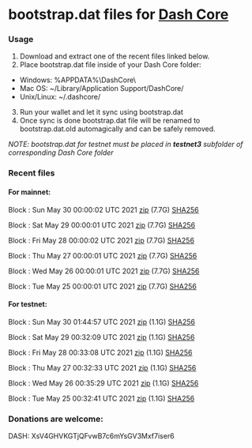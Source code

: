 # bootstrap.dat files for [Dash Core](https://github.com/dashpay/dash)

### Usage

1. Download and extract one of the recent files linked below.
2. Place bootstrap.dat file inside of your Dash Core folder:
 - Windows: %APPDATA%\DashCore\
 - Mac OS: ~/Library/Application Support/DashCore/
 - Unix/Linux: ~/.dashcore/
3. Run your wallet and let it sync using bootstrap.dat
4. Once sync is done bootstrap.dat file will be renamed to bootstrap.dat.old automagically and can be safely removed.

_NOTE: bootstrap.dat for testnet must be placed in **testnet3** subfolder of corresponding Dash Core folder_

### Recent files

#### For mainnet:

Block [](https://insight.dash.org/insight/block/): Sun May 30 00:00:02 UTC 2021 [zip](https://dash-bootstrap.ams3.digitaloceanspaces.com/mainnet/2021-05-30/bootstrap.dat.zip) (7.7G) [SHA256](https://dash-bootstrap.ams3.digitaloceanspaces.com/mainnet/2021-05-30/sha256.txt)

Block [](https://insight.dash.org/insight/block/): Sat May 29 00:00:01 UTC 2021 [zip](https://dash-bootstrap.ams3.digitaloceanspaces.com/mainnet/2021-05-29/bootstrap.dat.zip) (7.7G) [SHA256](https://dash-bootstrap.ams3.digitaloceanspaces.com/mainnet/2021-05-29/sha256.txt)

Block [](https://insight.dash.org/insight/block/): Fri May 28 00:00:02 UTC 2021 [zip](https://dash-bootstrap.ams3.digitaloceanspaces.com/mainnet/2021-05-28/bootstrap.dat.zip) (7.7G) [SHA256](https://dash-bootstrap.ams3.digitaloceanspaces.com/mainnet/2021-05-28/sha256.txt)

Block [](https://insight.dash.org/insight/block/): Thu May 27 00:00:01 UTC 2021 [zip](https://dash-bootstrap.ams3.digitaloceanspaces.com/mainnet/2021-05-27/bootstrap.dat.zip) (7.7G) [SHA256](https://dash-bootstrap.ams3.digitaloceanspaces.com/mainnet/2021-05-27/sha256.txt)

Block [](https://insight.dash.org/insight/block/): Wed May 26 00:00:01 UTC 2021 [zip](https://dash-bootstrap.ams3.digitaloceanspaces.com/mainnet/2021-05-26/bootstrap.dat.zip) (7.7G) [SHA256](https://dash-bootstrap.ams3.digitaloceanspaces.com/mainnet/2021-05-26/sha256.txt)

Block [](https://insight.dash.org/insight/block/): Tue May 25 00:00:01 UTC 2021 [zip](https://dash-bootstrap.ams3.digitaloceanspaces.com/mainnet/2021-05-25/bootstrap.dat.zip) (7.7G) [SHA256](https://dash-bootstrap.ams3.digitaloceanspaces.com/mainnet/2021-05-25/sha256.txt)


#### For testnet:

Block [](https://testnet-insight.dashevo.org/insight/block/): Sun May 30 01:44:57 UTC 2021 [zip](https://dash-bootstrap.ams3.digitaloceanspaces.com/testnet/2021-05-30/bootstrap.dat.zip) (1.1G) [SHA256](https://dash-bootstrap.ams3.digitaloceanspaces.com/testnet/2021-05-30/sha256.txt)

Block [](https://testnet-insight.dashevo.org/insight/block/): Sat May 29 00:32:09 UTC 2021 [zip](https://dash-bootstrap.ams3.digitaloceanspaces.com/testnet/2021-05-29/bootstrap.dat.zip) (1.1G) [SHA256](https://dash-bootstrap.ams3.digitaloceanspaces.com/testnet/2021-05-29/sha256.txt)

Block [](https://testnet-insight.dashevo.org/insight/block/): Fri May 28 00:33:08 UTC 2021 [zip](https://dash-bootstrap.ams3.digitaloceanspaces.com/testnet/2021-05-28/bootstrap.dat.zip) (1.1G) [SHA256](https://dash-bootstrap.ams3.digitaloceanspaces.com/testnet/2021-05-28/sha256.txt)

Block [](https://testnet-insight.dashevo.org/insight/block/): Thu May 27 00:32:33 UTC 2021 [zip](https://dash-bootstrap.ams3.digitaloceanspaces.com/testnet/2021-05-27/bootstrap.dat.zip) (1.1G) [SHA256](https://dash-bootstrap.ams3.digitaloceanspaces.com/testnet/2021-05-27/sha256.txt)

Block [](https://testnet-insight.dashevo.org/insight/block/): Wed May 26 00:35:29 UTC 2021 [zip](https://dash-bootstrap.ams3.digitaloceanspaces.com/testnet/2021-05-26/bootstrap.dat.zip) (1.1G) [SHA256](https://dash-bootstrap.ams3.digitaloceanspaces.com/testnet/2021-05-26/sha256.txt)

Block [](https://testnet-insight.dashevo.org/insight/block/): Tue May 25 00:32:41 UTC 2021 [zip](https://dash-bootstrap.ams3.digitaloceanspaces.com/testnet/2021-05-25/bootstrap.dat.zip) (1.1G) [SHA256](https://dash-bootstrap.ams3.digitaloceanspaces.com/testnet/2021-05-25/sha256.txt)


### Donations are welcome:

DASH: XsV4GHVKGTjQFvwB7c6mYsGV3Mxf7iser6

